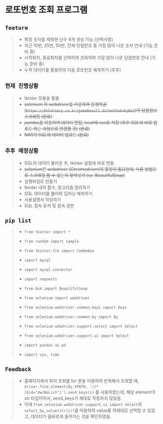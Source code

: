 # 로또번호 조회 프로그램

## `feature`
> - 특정 숫자를 제외한 난수 6개 생성 가능 (선택사항)
> - 최근 10번, 25번, 50번, 전체 당첨번호 중 가장 많이 나온 숫자 안내 (기능 준비 중)
> - 시작회차, 종료회차를 선택하여 조회하여 가장 많이 나온 당첨번호 안내 (기능 준비 중)
> - 누적 데이터를 활용하여 다음 로또번호 예측하기 (추후)

## `현재 진행상황`
> - tkinter 모듈을 활용
> - ~~selenium 의 webdriver를 이용하여 동행복권(`https://dhlottery.co.kr/gameResult.do?method=byWin`)의 당첨정보 스크래핑 (완료)~~
> - ~~pandas를 이용하여 데이터 편집, local에 csv로 저장 (추후 SQL에 바로 업로드 하는 과정으로 변경할 것) (완료)~~
> - ~~NAS의 SQL에 데이터 업로드 (완료)~~

## `추후 예정상황`
> - SQL의 데이터 불러온 후, tkinter 설정에 바로 연동
> - ~~selenium은 webdriver (Chromedriver)의 활용이 필요한데, 다른 방법으로 스크래핑 할 수 있는지 찾아보기 (ex. BeautifulSoup)~~
> - 실행파일로 만들기
> - tkinter 내의 함수, 알고리즘 정리하기
> - SQL 데이터를 불러와 딥러닝 예측하기
> - 사용설명서 작성하기
> - SQL 접속 유저 및 접속 권한 

## `pip list`
> - `from tkinter import *`
> - `from random import sample`
> - `from tkinter.ttk import Combobox`
> 
> - `import mysql`
> - `import mysql.connector`
>
> - `import requests`
> - `from bs4 import BeautifulSoup`
> - `from selenium import webdriver`
> - `from selenium.webdriver.common.keys import Keys`
> - `from selenium.webdriver.common.by import By`
> - `from selenium.webdriver.support.select import Select`
> - `from selenium.webdriver.support.ui import Select`
> - `import pandas as pd`
> - `import sys, time`


## `Feedback`
> - 홈페이지에서 회차 조회를 for 문을 이용하여 반복해서 조회할 때, `driver.find_element(By.XPATH, '//*[@id="dwrNoList"]').send_keys(i)` 를 사용하였는데, 해당 element가 str 타입이어서, send_keys가 제대로 작동하지 않았음.
> - 이에 `from selenium.webdriver.support.ui import Select`의 `select_by_value(str(i))`를 이용하여 value를 차례대로 선택할 수 있었고, 데이터가 올바르게 들어가는 것을 확인하였음.
